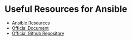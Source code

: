 # Useful Resources for Ansible

- [Ansible Resources](https://www.ansible.com/resources)
- [Official Document](https://docs.ansible.com/)
- [Official Github Repository](https://github.com/ansible/ansible)
